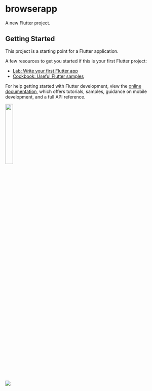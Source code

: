 # browserapp

A new Flutter project.

## Getting Started

This project is a starting point for a Flutter application.

A few resources to get you started if this is your first Flutter project:

- [Lab: Write your first Flutter app](https://docs.flutter.dev/get-started/codelab)
- [Cookbook: Useful Flutter samples](https://docs.flutter.dev/cookbook)

For help getting started with Flutter development, view the
[online documentation](https://docs.flutter.dev/), which offers tutorials,
samples, guidance on mobile development, and a full API reference.
<p>
<img src="https://user-images.githubusercontent.com/114645045/229414682-c68fd31e-d15f-4386-a446-b9c601ece41f.jpg"width=22%,height=35%>
<p>
  <img src="https://user-images.githubusercontent.com/114645045/229414599-93f91b06-ddfb-40a8-aee1-f673171ed043.mp4">
